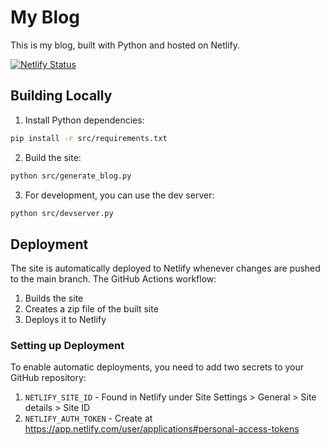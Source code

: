# My Blog

This is my blog, built with Python and hosted on Netlify.

[![Netlify Status](https://api.netlify.com/api/v1/badges/fdf61c15-1bd9-493a-a4b1-f829d6e77780/deploy-status)](https://app.netlify.com/sites/lucabol/deploys)

## Building Locally

1. Install Python dependencies:
```bash
pip install -r src/requirements.txt
```

2. Build the site:
```bash
python src/generate_blog.py
```

3. For development, you can use the dev server:
```bash
python src/devserver.py
```

## Deployment

The site is automatically deployed to Netlify whenever changes are pushed to the main branch. The GitHub Actions workflow:

1. Builds the site
2. Creates a zip file of the built site
3. Deploys it to Netlify

### Setting up Deployment

To enable automatic deployments, you need to add two secrets to your GitHub repository:

1. `NETLIFY_SITE_ID` - Found in Netlify under Site Settings > General > Site details > Site ID
2. `NETLIFY_AUTH_TOKEN` - Create at https://app.netlify.com/user/applications#personal-access-tokens
